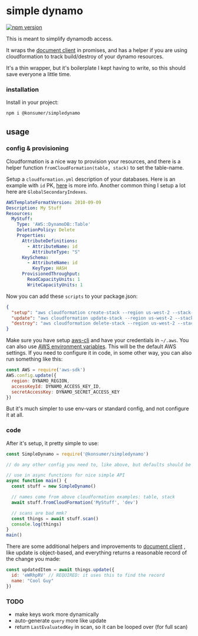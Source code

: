 # simple dynamo

[![npm version](https://badge.fury.io/js/%40konsumer%2Fsimpledynamo.svg)](https://badge.fury.io/js/%40konsumer%2Fsimpledynamo)

This is meant to simplify dynamodb access.

It wraps the [document client](https://docs.aws.amazon.com/sdk-for-javascript/v2/developer-guide/dynamodb-example-document-client.html) in promises, and has a helper if you are using cloudformation to track build/destroy of your dynamo resources.

It's a thin wrapper, but it's boilerplate I kept having to write, so this should save everyone a little time.

### installation

Install in your project:

```sh
npm i @konsumer/simpledynamo
```

## usage

### config & provisioning

Cloudformation is a nice way to provision your resources, and there is a helper function `fromCloudFormation(table, stack)` to set the table-name.

Setup a `cloudformation.yml` description of your databases. Here is an example with `id` PK, [here](https://docs.aws.amazon.com/AWSCloudFormation/latest/UserGuide/aws-resource-dynamodb-table.html) is more info. Another common thing I setup a lot here are `GlobalSecondaryIndexes`.

```yml
AWSTemplateFormatVersion: 2010-09-09
Description: My Stuff
Resources:
  MyStuff:
    Type: 'AWS::DynamoDB::Table'
    DeletionPolicy: Delete
    Properties:
      AttributeDefinitions:
        - AttributeName: id
          AttributeType: "S"
      KeySchema:
        - AttributeName: id
          KeyType: HASH
      ProvisionedThroughput:
        ReadCapacityUnits: 1
        WriteCapacityUnits: 1
```

Now you can add these `scripts` to your package.json:

```json
{
  "setup": "aws cloudformation create-stack --region us-west-2 --stack-name dev --template-body file://cloudformation.yml",
  "update": "aws cloudformation update-stack --region us-west-2 --stack-name dev --template-body file://cloudformation.yml",
  "destroy": "aws cloudformation delete-stack --region us-west-2 --stack-name dev"
}
```

Make sure you have setup [aws-cli](https://aws.amazon.com/cli/) and have your credentials in `~/.aws`. You can also use [AWS environment variables](https://docs.aws.amazon.com/cli/latest/userguide/cli-configure-envvars.html). This will be the default AWS settings. If you need to configure it in code, in some other way, you can also run something like this:

```js
const AWS = require('aws-sdk')
AWS.config.update({
  region: DYNAMO_REGION,
  accessKeyId: DYNAMO_ACCESS_KEY_ID,
  secretAccessKey: DYNAMO_SECRET_ACCESS_KEY
})
```

But it's much simpler to use env-vars or standard config, and not configure it at all.

### code

After it's setup, it pretty simple to use:

```js
const SimpleDynamo = require('@konsumer/simpledynamo')

// do any other config you need to, like above, but defaults should be fine, if everything is setup right.

// use in async functions for nice simple API
async function main() {
  const stuff = new SimpleDynamo()

  // names come from above cloudformation examples: table, stack
  await stuff.fromCloudFormation('MyStuff', 'dev')

  // scans are bad mmk?
  const things = await stuff.scan()
  console.log(things)
}
main()
```

There are some additional helpers and improvements to [document client](https://docs.aws.amazon.com/sdk-for-javascript/v2/developer-guide/dynamodb-example-document-client.html) , like update is object-based, and everything returns a reasonable record of the change you made:

```js
const updatedItem = await things.update({
  id: 'eWRhpRV' // REQUIRED: it uses this to find the record
  name: "Cool Guy"
})
```


### TODO

* make keys work more dynamically
* auto-generate `query` more like update
* return `LastEvaluatedKey` in scan, so it can be looped over (for full scan)
